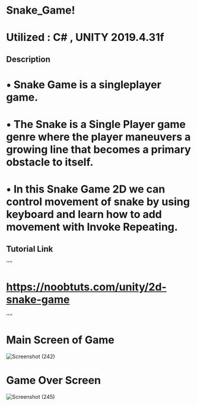 # Snake_Game!

# Utilized : C# , UNITY 2019.4.31f

## Description 

# • Snake Game is a singleplayer game.
# • The Snake is a Single Player game genre where the player maneuvers a growing line that becomes a primary obstacle to itself.
# • In this Snake Game 2D we can control movement of snake by using keyboard and learn how to add movement with Invoke Repeating.

## Tutorial Link
''''
# https://noobtuts.com/unity/2d-snake-game
''''


# Main Screen of Game
![Screenshot (242)](https://user-images.githubusercontent.com/92621125/177252684-813e0f6b-db80-4cc5-8402-87f89c520a64.png)


# Game Over Screen
![Screenshot (245)](https://user-images.githubusercontent.com/92621125/177252614-1d0ecfc3-3cbe-46f5-a2e0-b281fcd47c8d.png)
